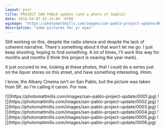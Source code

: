 ```yaml
---
layout: post
title: PROJECT SAN PABLO update (and a photo of Sophie)
date: 2018-04-07 01:24:04 -0700
ogimage: "https://photomattmills.com/images/san-pablo-project-update/0006.jpg"
description: "some pictures for yr eyes"
---
```


Still working on this, despite the radio silence and despite the lack of coherent narrative. There's something about it that won't let me go. I just keep shooting, hoping to find something. A lot of times, I'll work this way for months and months (I think this project is nearing the year mark). 

It just occured to me, looking at these photos, that I could do a series just on the liquor stores on this street, and have something interesting. Hmm. 

I know, the Albany Cinema isn't _on_ San Pablo, but the picture was taken from SP, so I'm calling it canon. For now.

<span style="display:block;" class="center">
  ![](https://photomattmills.com/images/san-pablo-project-update/0001.jpg)
<span class="caption"></span>
![](https://photomattmills.com/images/san-pablo-project-update/0002.jpg)
<span class="caption"></span>
![](https://photomattmills.com/images/san-pablo-project-update/0003.jpg)
<span class="caption"></span>
![](https://photomattmills.com/images/san-pablo-project-update/0004.jpg)
<span class="caption"></span>
![](https://photomattmills.com/images/san-pablo-project-update/0005.jpg)
<span class="caption"></span>
![](https://photomattmills.com/images/san-pablo-project-update/0006.jpg)
<span class="caption"></span>
</span>
